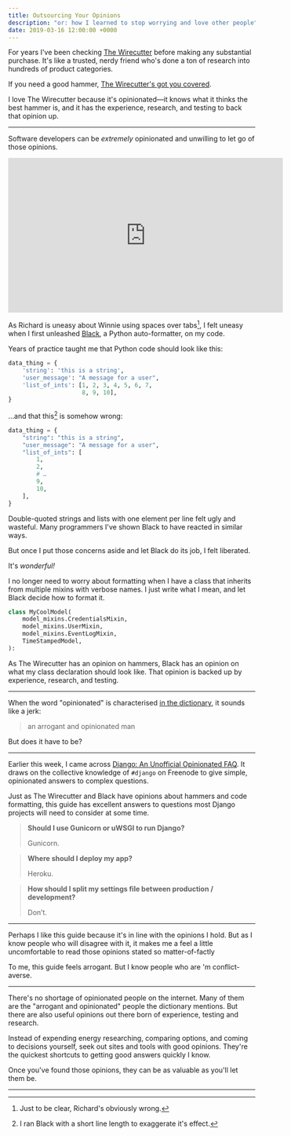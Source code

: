 ```yaml
---
title: Outsourcing Your Opinions
description: "or: how I learned to stop worrying and love other people"
date: 2019-03-16 12:00:00 +0000
---
```


For years I've been checking [The Wirecutter](https://thewirecutter.com) before making any substantial purchase. It's like a trusted, nerdy friend who's done a ton of research into hundreds of product categories.

If you need a good hammer, [The Wirecutter's got you covered](https://thewirecutter.com/reviews/best-hammer/).

I love The Wirecutter because it's opinionated—it knows what it thinks the best hammer is, and it has the experience, research, and testing to back that opinion up.

---

Software developers can be *extremely* opinionated and unwilling to let go of those opinions.

<p class="video-wrapper video-wrapper-16-9">
    <iframe width="560" height="315" src="https://www.youtube-nocookie.com/embed/SsoOG6ZeyUI" frameborder="0" allow="accelerometer; autoplay; encrypted-media; gyroscope; picture-in-picture" allowfullscreen></iframe>
</p>

As Richard is uneasy about Winnie using spaces over tabs[^tabs-vs-spaces], I felt uneasy when I first unleashed [Black](https://black.readthedocs.io/), a Python auto-formatter, on my code.

Years of practice taught me that Python code should look like this:

```python
data_thing = {
    'string': 'this is a string',
    'user_message': "A message for a user",
    'list_of_ints': [1, 2, 3, 4, 5, 6, 7,
                     8, 9, 10],
}
```

…and that this[^exaggerated-effect] is somehow wrong:

```python
data_thing = {
    "string": "this is a string",
    "user_message": "A message for a user",
    "list_of_ints": [
        1,
        2,
        # …
        9,
        10,
    ],
}
```

Double-quoted strings and lists with one element per line felt ugly and wasteful. Many programmers I've shown Black to have reacted in similar ways.

But once I put those concerns aside and let Black do its job, I felt liberated.

It's *wonderful!*

I no longer need to worry about formatting when I have a class that inherits from multiple mixins with verbose names. I just write what I mean, and let Black decide how to format it.

```python
class MyCoolModel(
    model_mixins.CredentialsMixin,
    model_mixins.UserMixin,
    model_mixins.EventLogMixin,
    TimeStampedModel,
):
```

As The Wirecutter has an opinion on hammers, Black has an opinion on what my class declaration should look like. That opinion is backed up by experience, research, and testing.

---

When the word "opinionated" is characterised [in the dictionary](https://en.oxforddictionaries.com/definition/opinionated), it sounds like a jerk:

> an arrogant and opinionated man

But does it have to be?


---

Earlier this week, I came across [Django: An Unofficial Opinionated FAQ](https://blog.doismellburning.co.uk/django-an-unofficial-opinionated-faq/). It draws on the collective knowledge of `#django` on Freenode to give simple, opinionated answers to complex questions.

Just as The Wirecutter and Black have opinions about hammers and code formatting, this guide has excellent answers to questions most Django projects will need to consider at some time.

> **Should I use Gunicorn or uWSGI to run Django?**
>
> Gunicorn.

> **Where should I deploy my app?**
> 
> Heroku.

> **How should I split my settings file between production / development?**
> 
> Don’t.



---

Perhaps I like this guide because it's in line with the opinions I hold. But as I know people who will disagree with it, it makes me a feel a little uncomfortable to read those opinions stated so matter-of-factly 

To me, this guide feels arrogant. But I know people who are  'm conflict-averse.


---

There's no shortage of opinionated people on the internet. Many of them are the "arrogant and opinionated" people the dictionary mentions. But there are also useful opinions out there born of experience, testing and research.

Instead of expending energy researching, comparing options, and coming to decisions yourself, seek out sites and tools with good opinions. They're the quickest shortcuts to getting good answers quickly I know.

Once you've found those opinions, they can be as valuable as you'll let them be.

---

[^tabs-vs-spaces]: Just to be clear, Richard's obviously wrong.

[^exaggerated-effect]: I ran Black with a short line length to exaggerate it's effect.
